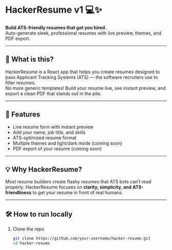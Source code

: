# HackerResume v1 💻✨

**Build ATS-friendly resumes that get you hired.**  
Auto-generate sleek, professional resumes with live preview, themes, and PDF export.  

---

## 🚀 What is this?

HackerResume is a React app that helps you create resumes designed to pass Applicant Tracking Systems (ATS) — the software recruiters use to filter resumes.  
No more generic templates! Build your resume live, see instant preview, and export a clean PDF that stands out in the pile.

---

## 🎯 Features

- Live resume form with instant preview  
- Add your name, job title, and skills  
- ATS-optimized resume format  
- Multiple themes and light/dark mode (coming soon)  
- PDF export of your resume (coming soon)  

---

## 💡 Why HackerResume?

Most resume builders create flashy resumes that ATS bots can’t read properly. HackerResume focuses on **clarity, simplicity, and ATS-friendliness** to get your resume in front of real humans.

---

## 🛠️ How to run locally

1. Clone the repo  
   ```bash
   git clone https://github.com/your-username/hacker-resume.git
   cd hacker-resume


